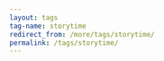 ```yaml
---
layout: tags
tag-name: storytime
redirect_from: /more/tags/storytime/
permalink: /tags/storytime/
---
```

